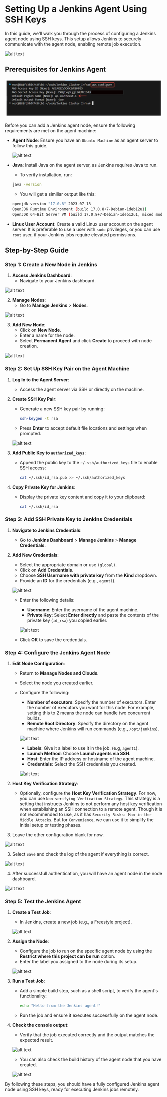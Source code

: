 # Setting Up a Jenkins Agent Using SSH Keys

In this guide, we'll walk you through the process of configuring a Jenkins agent node using SSH keys. This setup allows Jenkins to securely communicate with the agent node, enabling remote job execution.

![alt text](https://github.com/Konami33/Jenkins-Labs/raw/main/Lab%2003/images/image-17.png)

## Prerequisites for Jenkins Agent

![alt text](image.png)

Before you can add a Jenkins agent node, ensure the following requirements are met on the agent machine:
- **Agent Node**: Ensure you have an `Ubuntu Machine` as an agent server to follow this guide.

    ![alt text](https://github.com/Konami33/Jenkins-Labs/raw/main/Lab%2003/images/image.png)

- **Java**: Install Java on the agent server, as Jenkins requires Java to run.
    - To verify installation, run:
    ```sh
    java -version
    ```
    - You will get a similiar output like this:
    
    ```sh
    openjdk version "17.0.8" 2023-07-18
    OpenJDK Runtime Environment (build 17.0.8+7-Debian-1deb12u1)
    OpenJDK 64-Bit Server VM (build 17.0.8+7-Debian-1deb12u1, mixed mode, sharing)
    ```
- **Linux User Account**: Create a valid Linux user account on the agent server. It is preferable to use a user with `sudo` privileges, or you can use `root` user, if your Jenkins jobs require elevated permissions.

## Step-by-Step Guide

### Step 1: Create a New Node in Jenkins

1. **Access Jenkins Dashboard**:
   - Navigate to your Jenkins dashboard.

![alt text](https://github.com/Konami33/Jenkins-Labs/raw/main/Lab%2003/images/image-1.png)

2. **Manage Nodes**:
   - Go to **Manage Jenkins** > **Nodes**.

![alt text](https://github.com/Konami33/Jenkins-Labs/raw/main/Lab%2003/images/image-2.png)

3. **Add New Node**:
   - Click on **New Node**.
   - Enter a name for the node.
   - Select **Permanent Agent** and click **Create** to proceed with node creation.

![alt text](https://github.com/Konami33/Jenkins-Labs/raw/main/Lab%2003/images/image-3.png)

### Step 2: Set Up SSH Key Pair on the Agent Machine

1. **Log In to the Agent Server**:
   - Access the agent server via SSH or directly on the machine.

2. **Create SSH Key Pair**:
   - Generate a new SSH key pair by running:
     ```sh
     ssh-keygen -t rsa
     ```
   - Press **Enter** to accept default file locations and settings when prompted.

   ![alt text](https://github.com/Konami33/Jenkins-Labs/raw/main/Lab%2003/images/image-4.png)

3. **Add Public Key to `authorized_keys`**:
   - Append the public key to the `~/.ssh/authorized_keys` file to enable SSH access:
     ```sh
     cat ~/.ssh/id_rsa.pub >> ~/.ssh/authorized_keys
     ```

4. **Copy Private Key for Jenkins**:
   - Display the private key content and copy it to your clipboard:
     ```sh
     cat ~/.ssh/id_rsa
     ```

### Step 3: Add SSH Private Key to Jenkins Credentials

1. **Navigate to Jenkins Credentials**:
   - Go to **Jenkins Dashboard** > **Manage Jenkins** > **Manage Credentials**.

2. **Add New Credentials**:
   - Select the appropriate domain or use `(global)`.
   - Click on **Add Credentials**.
   - Choose **SSH Username with private key** from the **Kind** dropdown.
   - Provide an **ID** for the credentials (e.g., `agent1`).

   ![alt text](https://github.com/Konami33/Jenkins-Labs/raw/main/Lab%2003/images/image-5.png)

   - Enter the following details:
     - **Username**: Enter the username of the agent machine.
     - **Private Key**: Select **Enter directly** and paste the contents of the private key (`id_rsa`) you copied earlier.

     ![alt text](https://github.com/Konami33/Jenkins-Labs/raw/main/Lab%2003/images/image-6.png)

   - Click **OK** to save the credentials.

### Step 4: Configure the Jenkins Agent Node

1. **Edit Node Configuration**:
   - Return to **Manage Nodes and Clouds**.
   - Select the node you created earlier.
   - Configure the following:
     - **Number of executors**: Specify the number of executors. Enter the number of    executors you want for this node. For example, setting this to 2 means the node can handle two concurrent builds.
     - **Remote Root Directory**: Specify the directory on the agent machine where Jenkins will run commands (e.g., `/opt/jenkins`).

     ![alt text](https://github.com/Konami33/Jenkins-Labs/raw/main/Lab%2003/images/image-7.png)

     - **Labels**: Give it a label to use it in the job. (e.g, `agent1`).
     - **Launch Method**: Choose **Launch agents via SSH**.
     - **Host**: Enter the IP address or hostname of the agent machine.
     - **Credentials**: Select the SSH credentials you created.

     ![alt text](https://github.com/Konami33/Jenkins-Labs/raw/main/Lab%2003/images/image-16.png) 

2. **Host Key Verification Strategy**:
   - Optionally, configure the **Host Key Verification Strategy**. For now, you can use `Non verifying Verfication Strategy`. This strategy is a setting that instructs Jenkins to not perform any host key verification when establishing an SSH connection to a remote agent. Though it is not recommended to use, as it has `Security Risks: Man-in-the-Middle Attacks`. But for `Convenience`, we can use it to simplify the initial setup or testing phases.

3. Leave the other configuration blank for now.

![alt text](https://github.com/Konami33/Jenkins-Labs/raw/main/Lab%2003/images/image-11.png)

3. Select `Save` and check the log of the agent if everything is correct.

![alt text](https://github.com/Konami33/Jenkins-Labs/raw/main/Lab%2003/images/image-8.png)

4. After successfull authentication, you will have an agent node in the node dashboard.

![alt text](https://github.com/Konami33/Jenkins-Labs/raw/main/Lab%2003/images/image-9.png)

### Step 5: Test the Jenkins Agent

1. **Create a Test Job**:
   - In Jenkins, create a new job (e.g., a Freestyle project).

   ![alt text](https://github.com/Konami33/Jenkins-Labs/raw/main/Lab%2003/images/image-12.png)

2. **Assign the Node**:
   - Configure the job to run on the specific agent node by using the **Restrict where this project can be run** option.
   - Enter the label you assigned to the node during its setup.

   ![alt text](https://github.com/Konami33/Jenkins-Labs/raw/main/Lab%2003/images/image-13.png)

3. **Run a Test Job**:
   - Add a simple build step, such as a shell script, to verify the agent's functionality:
     ```sh
     echo "Hello from the Jenkins agent!"
     ```
   - Run the job and ensure it executes successfully on the agent node.

4. **Check the console output**:

    - Verify that the job executed correctly and the output matches the expected result.

    ![alt text](https://github.com/Konami33/Jenkins-Labs/raw/main/Lab%2003/images/image-14.png)

    - You can also check the build history of the agent node that you have created.

    ![alt text](https://github.com/Konami33/Jenkins-Labs/raw/main/Lab%2003/images/image-15.png)

By following these steps, you should have a fully configured Jenkins agent node using SSH keys, ready for executing Jenkins jobs remotely.